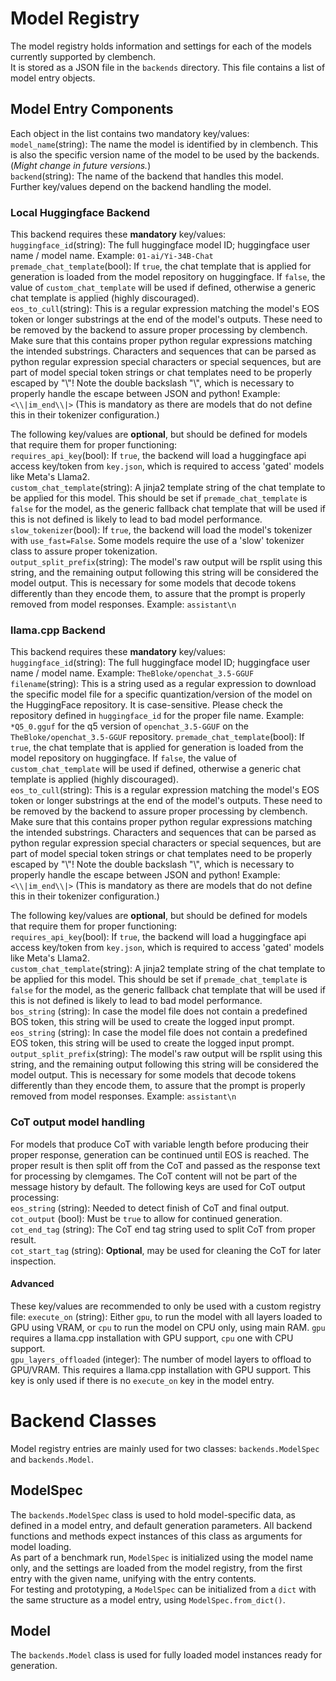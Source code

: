 # Model Registry
The model registry holds information and settings for each of the models currently supported by clembench.  
It is stored as a JSON file in the `backends` directory. This file contains a list of model entry objects.  
## Model Entry Components
Each object in the list contains two mandatory key/values:  
`model_name`(string): The name the model is identified by in clembench. This is also the specific version name of the model to be used by the backends. (*Might change in future versions.*)  
`backend`(string): The name of the backend that handles this model.  
Further key/values depend on the backend handling the model.  
### Local Huggingface Backend
This backend requires these **mandatory** key/values:  
`huggingface_id`(string): The full huggingface model ID; huggingface user name / model name. Example: `01-ai/Yi-34B-Chat`  
`premade_chat_template`(bool): If `true`, the chat template that is applied for generation is loaded from the model repository on huggingface. If `false`, the value of `custom_chat_template` will be used if defined, otherwise a generic chat template is applied (highly discouraged).  
`eos_to_cull`(string): This is a regular expression matching the model's EOS token or longer substrings at the end of 
the model's outputs. These need to be removed by the backend to assure proper processing by clembench. Make sure that 
this contains proper python regular expressions matching the intended substrings. Characters and sequences that can be 
parsed as python regular expression special characters or special sequences, but are part of model special token strings 
or chat templates need to be properly escaped by "\\"! Note the double backslash "\\", which is necessary to properly 
handle the escape between JSON and python!
Example: `<\\|im_end\\|>` (This is mandatory as there are models that do not define this in their tokenizer configuration.)  

The following key/values are **optional**, but should be defined for models that require them for proper functioning:  
`requires_api_key`(bool): If `true`, the backend will load a huggingface api access key/token from `key.json`, which is required to access 'gated' models like Meta's Llama2.  
`custom_chat_template`(string): A jinja2 template string of the chat template to be applied for this model. This should be set if `premade_chat_template` is `false` for the model, as the generic fallback chat template that will be used if this is not defined is likely to lead to bad model performance.  
`slow_tokenizer`(bool): If `true`, the backend will load the model's tokenizer with `use_fast=False`. Some models require the use of a 'slow' tokenizer class to assure proper tokenization.  
`output_split_prefix`(string): The model's raw output will be rsplit using this string, and the remaining output following this string will be considered the model output. This is necessary for some models that decode tokens differently than they encode them, to assure that the prompt is properly removed from model responses. Example: `assistant\n`
### llama.cpp Backend
This backend requires these **mandatory** key/values:  
`huggingface_id`(string): The full huggingface model ID; huggingface user name / model name. Example: `TheBloke/openchat_3.5-GGUF`  
`filename`(string): This is a string used as a regular expression to download the specific model file for a specific 
quantization/version of the model on the HuggingFace repository. It is case-sensitive. Please check the repository 
defined in `huggingface_id` for the proper file name. Example: `*Q5_0.gguf` for the q5 version of `openchat_3.5-GGUF` on 
the `TheBloke/openchat_3.5-GGUF` repository.
`premade_chat_template`(bool): If `true`, the chat template that is applied for generation is loaded from the model 
repository on huggingface. If `false`, the value of `custom_chat_template` will be used if defined, otherwise a generic 
chat template is applied (highly discouraged).  
`eos_to_cull`(string): This is a regular expression matching the model's EOS token or longer substrings at the end of 
the model's outputs. These need to be removed by the backend to assure proper processing by clembench. Make sure that 
this contains proper python regular expressions matching the intended substrings. Characters and sequences that can be 
parsed as python regular expression special characters or special sequences, but are part of model special token strings 
or chat templates need to be properly escaped by "\\"! Note the double backslash "\\", which is necessary to properly 
handle the escape between JSON and python!
Example: `<\\|im_end\\|>` (This is mandatory as there are models that do not define this in their tokenizer configuration.)

The following key/values are **optional**, but should be defined for models that require them for proper functioning:  
`requires_api_key`(bool): If `true`, the backend will load a huggingface api access key/token from `key.json`, which is required to access 'gated' models like Meta's Llama2.  
`custom_chat_template`(string): A jinja2 template string of the chat template to be applied for this model. This should be set if `premade_chat_template` is `false` for the model, as the generic fallback chat template that will be used if this is not defined is likely to lead to bad model performance.  
`bos_string` (string): In case the model file does not contain a predefined BOS token, this string will be used to 
create the logged input prompt.  
`eos_string` (string): In case the model file does not contain a predefined EOS token, this string will be used to 
create the logged input prompt.  
`output_split_prefix`(string): The model's raw output will be rsplit using this string, and the remaining output following this string will be considered the model output. This is necessary for some models that decode tokens differently than they encode them, to assure that the prompt is properly removed from model responses. Example: `assistant\n`
### CoT output model handling
For models that produce CoT with variable length before producing their proper response, generation can be continued 
until EOS is reached. The proper result is then split off from the CoT and passed as the response text for processing by 
clemgames. The CoT content will not be part of the message history by default. The following keys are used for CoT 
output processing:  
`eos_string` (string): Needed to detect finish of CoT and final output.  
`cot_output` (bool): Must be `true` to allow for continued generation.  
`cot_end_tag` (string): The CoT end tag string used to split CoT from proper result.  
`cot_start_tag` (string): **Optional**, may be used for cleaning the CoT for later inspection.
#### Advanced
These key/values are recommended to only be used with a custom registry file:
`execute_on` (string): Either `gpu`, to run the model with all layers loaded to GPU using VRAM, or `cpu` to run the model on CPU 
only, using main RAM. `gpu` requires a llama.cpp installation with GPU support, `cpu` one with CPU support.  
`gpu_layers_offloaded` (integer): The number of model layers to offload to GPU/VRAM. This requires a llama.cpp 
installation with GPU support. This key is only used if there is no `execute_on` key in the model entry.
# Backend Classes
Model registry entries are mainly used for two classes: `backends.ModelSpec` and `backends.Model`.
## ModelSpec
The `backends.ModelSpec` class is used to hold model-specific data, as defined in a model entry, and default 
generation parameters. All backend functions and methods expect instances of this class as arguments for model loading.  
As part of a benchmark run, `ModelSpec` is initialized using the model name only, and the settings are loaded from the 
model registry, from the first entry with the given name, unifying with the entry contents.  
For testing and prototyping, a `ModelSpec` can be initialized from a `dict` with the same structure as a model entry, 
using `ModelSpec.from_dict()`.
## Model
The `backends.Model` class is used for fully loaded model instances ready for generation.